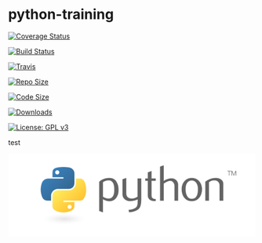 # python-training


[![Coverage Status](https://coveralls.io/repos/github/python-code-level/python-training/badge.svg?branch=master)](https://coveralls.io/github/python-code-level/python-training?branch=master)

[![Build Status](https://travis-ci.com/python-code-level/ticross.svg?branch=master)](https://travis-ci.com/python-code-level/ticross) 

[![Travis](https://img.shields.io/travis/python-code-level/python-training/master.svg?label=Travis%20CI)](
    https://travis-ci.com/python-code-level/python-training)
    

[![Repo Size](https://img.shields.io/github/repo-size/python-code-level/python-training.svg)](https://github.com/repo-size/python-code-level/python-training) 

[![Code Size](https://img.shields.io/github/languages/code-size/python-code-level/python-training.svg)](https://github.com/languages/code-size/python-code-level/python-training)

[![Downloads](https://img.shields.io/github/downloads/python-code-level/python-training/total.svg)](https://github.com/downloads/python-code-level/python-training)



[![License: GPL v3](https://img.shields.io/badge/License-GPLv3-blue.svg)](https://www.gnu.org/licenses/gpl-3.0)




test

![alt text](images/python-logo-master-v3-TM.png)
